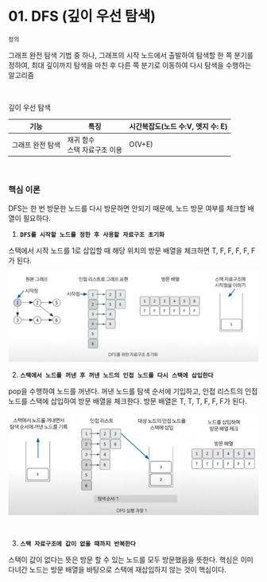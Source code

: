 # 01. DFS (깊이 우선 탐색)

`정의`

그래프 완전 탐색 기법 중 하나, 그래프의 시작 노드에서 출발하여 탐색할 한 쪽 분기를 정하여, 최대 깊이까지 탐색을 마친 후 다른 쪽 분기로 이동하여 다시 탐색을 수행하는 알고리즘

<br>

깊이 우선 탐색

| 기능        | 특징                   | 시간복잡도(노드 수:V, 엣지 수: E) |
| --------- | -------------------- | ---------------------- |
| 그래프 완전 탐색 | 재귀 함수<br/>스택 자료구조 이용 | O(V+E)                 |

<br>

### 핵심 이론

DFS는 한 번 방문한 노드를 다시 방문하면 안되기 때문에, 노드 방문 여부를 체크할 배열이 필요하다.

1. **`DFS를 시작할 노드를 정한 후 사용할 자료구조 초기화`**

스택에서 시작 노드를 1로 삽입할 때 해당 위치의 방문 배열을 체크하면 T, F, F, F, F, F가 된다.

<img title="" src="../../assets/dfs-example1.png" alt="" width="593" data-align="left">

<br>

2. **`스택에서 노드를 꺼낸 후 꺼낸 노드의 인접 노드를 다시 스택에 삽입한다`**

pop을 수행하여 노드를 꺼낸다. 꺼낸 노드를 탐색 순서에 기입하고, 인접 리스트의 인접 노드를 스택에 삽입하여 방문 배열을 체크한다. 방문 배열은 T, T, T, F, F, F가 된다.

![](../../assets/dfs-example2.png)

<br>

3. **`스택 자료구조에 값이 없을 때까지 반복한다`**

스택이 값이 없다는 뜻은 방문 할 수 있는 노드를 모두 방문했음을 뜻한다. 핵심은 이미 다녀간 노드는 방문 배열을 바탕으로 스택에 재삽입하지 않는 것이 핵심이다.

<br>

